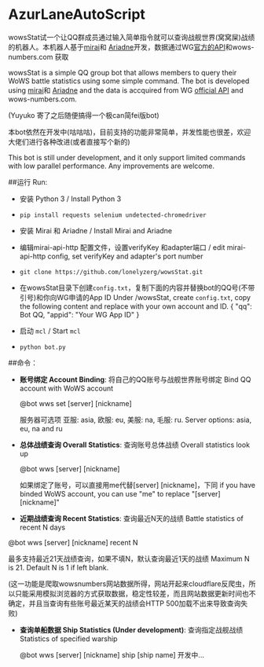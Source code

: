 # AzurLaneAutoScript

wowsStat试一个让QQ群成员通过输入简单指令就可以查询战舰世界(窝窝屎)战绩的机器人。本机器人基于[mirai](https://github.com/mamoe/mirai)和 [Ariadne](https://github.com/GraiaProject/Ariadne)开发，数据通过WG[官方的API](https://developers.wargaming.net/reference/)和wows-numbers.com 获取

wowsStat is a simple QQ group bot that allows members to query their WoWS battle statistics using some simple command. The bot is developed using [mirai](https://github.com/mamoe/mirai)和 [Ariadne](https://github.com/GraiaProject/Ariadne) and the data is accquired from WG [official API](https://developers.wargaming.net/reference/) and wows-numbers.com.

(Yuyuko 寄了之后随便搞得一个极can简fei版bot)

本bot依然在开发中(咕咕咕)，目前支持的功能非常简单，并发性能也很差，欢迎大佬们进行各种改进(或者直接写个新的)

This bot is still under development, and it only support limited commands with low parallel performance. Any improvements are welcome.

##运行 Run:
- 安装 Python 3 / Install Python 3
- `pip install requests selenium undetected-chromedriver`
- 安装 Mirai 和 Ariadne / Install Mirai and Ariadne
- 编辑mirai-api-http 配置文件，设置verifyKey 和adapter端口 / edit mirai-api-http config, set verifyKey and adapter's port number
- `git clone https://github.com/lonelyzerg/wowsStat.git`
- 在wowsStat目录下创建`config.txt`，复制下面的内容并替换bot的QQ号(不带引号)和你向WG申请的App ID
Under /wowsStat, create `config.txt`, copy the following content and replace with your own account and ID.
{
  "qq": Bot QQ,
  "appid": "Your WG App ID"
}

- 启动 `mcl` / Start `mcl`
- `python bot.py`



##命令：
- **账号绑定 Account Binding**: 
将自己的QQ账号与战舰世界账号绑定
Bind QQ account with WoWS account

  @bot wws set [server] [nickname]

  服务器可选项 亚服: asia, 欧服: eu, 美服: na, 毛服: ru.
  Server options: asia, eu, na and ru
- **总体战绩查询 Overall Statistics**: 
查询账号总体战绩
Overall statistics look up

  @bot wws [server] [nickname]
  
  如果绑定了账号，可以直接用me代替[server] [nickname]，下同
  if you have binded WoWS account, you can use "me" to replace "[server] [nickname]"
  
- **近期战绩查询 Recent Statistics**:
查询最近N天的战绩
Battle statistics of recent N days

 @bot wws [server] [nickname] recent N

 最多支持最近21天战绩查询，如果不填N，默认查询最近1天的战绩
 Maximum N is 21. Default N is 1 if left blank.
 
 (这一功能是爬取wowsnumbers网站数据所得，网站开起来cloudflare反爬虫，所以只能采用模拟浏览器的方式获取数据，稳定性较差，而且网站数据更新时间也不确定，并且当查询有些账号最近某天的战绩会HTTP 500加载不出来导致查询失败)
 
- **查询单船数据 Ship Statistics (Under development)**:
 查询指定战舰战绩
 Statistics of specified warship

  @bot wws [server] [nickname] ship [ship name]
 开发中...


